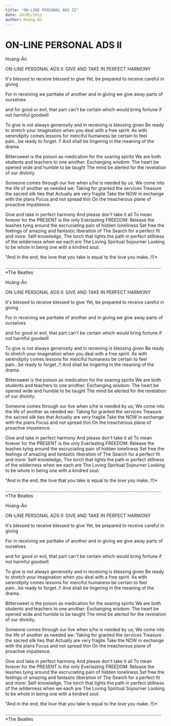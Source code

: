 ```yaml
---
title: "ON-LINE PERSONAL ADS II"
date: 24/05/2012
author: Hoàng-Ân
---
```


# ON-LINE PERSONAL ADS II

Hoàng-Ân

ON-LINE PERSONAL ADS II:
GIVE AND TAKE IN PERFECT
HARMONY

It's blessed to receive
      blessed to give
Yet, be prepared to receive
      careful in giving

For in receiving we parttake of another
and in giving we give away parts of ourselves

and for good or evil, that part can't be certain
which would bring fortune if not harmful goodwill

To give is not always generosity
and in receiving is blessing given
Be ready to stretch your imagination
when you deal with a free spirit:
As with serendipity comes lessons for merciful humaness
be certain to feel pain...be ready to forget..!!
And shall be lingering in the meaning of the drama.

Bittersweet is the poison as medication for the soaring spirits
We are both students and teachers to o­ne another:
Exchanging wisdom:
      The heart be opened wide and humble to be taught
      The mind be alerted for the revelation of our divinity.

Someone comes through our live when s/he is needed by us;
We come into the life of another as needed we:
Taking for granted the services
Treasure the sacred silk ties that
       Actually are very fragile
Take the NOW in exchange with the plans
Focus and not spread thin
On the treacherous plane of proactive impatience.

Give and take in perfect harmony
And please don't take it all
To mean forever for the PRESENT is the o­nly
        Everlasting FREEDOM:
Release the leashes tying around the excruciating pain of hidden loneliness
Set free the feelings of amazing and fantastic liberation of
The Search for a perfect fit and more: Self-knowledge,
        The torch that lights the path in
        perfect stillness of the wilderness
        when we each are
        The Loving Spiritual Sojourner
        Looking to be whole in being o­ne with a kindred soul:

"And in the end, the love that you take is equal to the love you make..!!)*


.........................................................................................................................
*The Beatles

Hoàng-Ân

ON-LINE PERSONAL ADS II:
GIVE AND TAKE IN PERFECT
HARMONY

It's blessed to receive
      blessed to give
Yet, be prepared to receive
      careful in giving

For in receiving we parttake of another
and in giving we give away parts of ourselves

and for good or evil, that part can't be certain
which would bring fortune if not harmful goodwill

To give is not always generosity
and in receiving is blessing given
Be ready to stretch your imagination
when you deal with a free spirit:
As with serendipity comes lessons for merciful humaness
be certain to feel pain...be ready to forget..!!
And shall be lingering in the meaning of the drama.

Bittersweet is the poison as medication for the soaring spirits
We are both students and teachers to o­ne another:
Exchanging wisdom:
      The heart be opened wide and humble to be taught
      The mind be alerted for the revelation of our divinity.

Someone comes through our live when s/he is needed by us;
We come into the life of another as needed we:
Taking for granted the services
Treasure the sacred silk ties that
       Actually are very fragile
Take the NOW in exchange with the plans
Focus and not spread thin
On the treacherous plane of proactive impatience.

Give and take in perfect harmony
And please don't take it all
To mean forever for the PRESENT is the o­nly
        Everlasting FREEDOM:
Release the leashes tying around the excruciating pain of hidden loneliness
Set free the feelings of amazing and fantastic liberation of
The Search for a perfect fit and more: Self-knowledge,
        The torch that lights the path in
        perfect stillness of the wilderness
        when we each are
        The Loving Spiritual Sojourner
        Looking to be whole in being o­ne with a kindred soul:

"And in the end, the love that you take is equal to the love you make..!!)*


.........................................................................................................................
*The Beatles

Hoàng-Ân

ON-LINE PERSONAL ADS II:
GIVE AND TAKE IN PERFECT
HARMONY

It's blessed to receive
      blessed to give
Yet, be prepared to receive
      careful in giving

For in receiving we parttake of another
and in giving we give away parts of ourselves

and for good or evil, that part can't be certain
which would bring fortune if not harmful goodwill

To give is not always generosity
and in receiving is blessing given
Be ready to stretch your imagination
when you deal with a free spirit:
As with serendipity comes lessons for merciful humaness
be certain to feel pain...be ready to forget..!!
And shall be lingering in the meaning of the drama.

Bittersweet is the poison as medication for the soaring spirits
We are both students and teachers to o­ne another:
Exchanging wisdom:
      The heart be opened wide and humble to be taught
      The mind be alerted for the revelation of our divinity.

Someone comes through our live when s/he is needed by us;
We come into the life of another as needed we:
Taking for granted the services
Treasure the sacred silk ties that
       Actually are very fragile
Take the NOW in exchange with the plans
Focus and not spread thin
On the treacherous plane of proactive impatience.

Give and take in perfect harmony
And please don't take it all
To mean forever for the PRESENT is the o­nly
        Everlasting FREEDOM:
Release the leashes tying around the excruciating pain of hidden loneliness
Set free the feelings of amazing and fantastic liberation of
The Search for a perfect fit and more: Self-knowledge,
        The torch that lights the path in
        perfect stillness of the wilderness
        when we each are
        The Loving Spiritual Sojourner
        Looking to be whole in being o­ne with a kindred soul:

"And in the end, the love that you take is equal to the love you make..!!)*


.........................................................................................................................
*The Beatles
